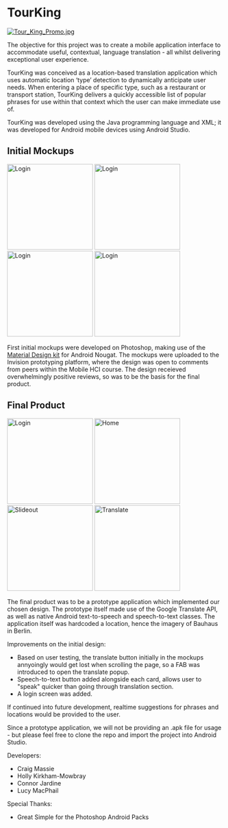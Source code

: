 # TourKing
[![Tour_King_Promo.jpg](https://s9.postimg.cc/n6ucc88n3/Tour_King_Promo.jpg)](https://github.com/TourKing)

The objective for this project was to create a mobile application interface to accommodate useful, contextual, language translation - all whilst delivering exceptional user experience.

TourKing was conceived as a location-based translation application which uses automatic location ‘type’ detection to dynamically anticipate user needs. When entering a place of specific type, such as a restaurant or transport station, TourKing delivers a quickly accessible list of popular phrases for use within that context which the user can make immediate use of. 

TourKing was developed using the Java programming language and XML; it was developed for Android mobile devices using Android Studio.


## Initial Mockups
<img src="https://s9.postimg.cc/nxn2hv5tr/loading.png" alt="Login" width="200px"> <img src="https://s9.postimg.cc/4sjt84tqn/home.png" alt="Login" width="200px"> 
<img src="https://s9.postimg.cc/uo3jrcqfj/slideout.png" alt="Login" width="200px"> 
<img src="https://s9.postimg.cc/athi58qnj/translate.png" alt="Login" width="200px"> 

First initial mockups were developed on Photoshop, making use of the [Material Design kit](https://materialdesignkit.com/android-gui/) for Android Nougat. The mockups were uploaded to the Invision prototyping platform, where the design was open to comments from peers within the Mobile HCI course. The design receieved overwhelmingly positive reviews, so was to be the basis for the final product.



## Final Product
<img src="https://s17.postimg.cc/hz7fqc0wv/Screenshot_20180312-113703.png" alt="Login" width="200px"> <img src="https://s17.postimg.cc/ioq82pwbj/Screenshot_20180312-113715.png" alt="Home" width="200px">
<img src="https://s17.postimg.cc/kgj6xm7yn/Screenshot_20180312-113719.png" alt="Slideout" width="200px">
<img src="https://s17.postimg.cc/5kknq0ou7/Screenshot_20180312-113724.png" alt="Translate" width="200px">

The final product was to be a prototype application which implemented our chosen design. The prototype itself made use of the Google Translate API, as well as native Android text-to-speech and speech-to-text classes. The application itself was hardcoded a location, hence the imagery of Bauhaus in Berlin. 

Improvements on the initial design:
* Based on user testing, the translate button initially in the mockups annyoingly would get lost when scrolling the page, so a FAB was introduced to open the translate popup. 
* Speech-to-text button added alongside each card, allows user to "speak" quicker than going through translation section.
* A login screen was added.

If continued into future development, realtime suggestions for phrases and locations would be provided to the user.

Since a prototype application, we will not be providing an .apk file for usage - but please feel free to clone the repo and import the project into Android Studio.

Developers:

* Craig Massie
* Holly Kirkham-Mowbray
* Connor Jardine
* Lucy MacPhail

Special Thanks:
* Great Simple for the Photoshop Android Packs
